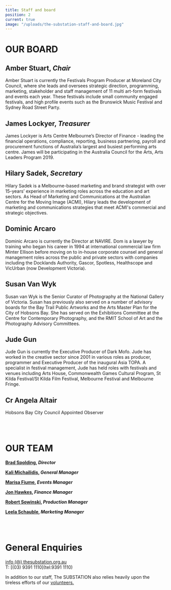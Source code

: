 ```yaml
---
title: Staff and board
position: 2
current: true
image: "/uploads/the-substation-staff-and-board.jpg"
---
```


# OUR BOARD<br>

## Amber Stuart, *Chair*<br>
Amber Stuart is currently the Festivals Program Producer at Moreland City Council, where she leads and oversees strategic direction, programming, marketing, stakeholder and staff management of 11 multi art-form festivals and events each year. These festivals include small community engaged festivals, and high profile events such as the Brunswick Music Festival and Sydney Road Street Party. 
<br>

## James Lockyer, *Treasurer*<br>
James Lockyer is Arts Centre Melbourne’s Director of Finance - leading the financial operations, compliance, reporting, business partnering, payroll and procurement functions of Australia’s largest and busiest performing arts centre. James will be participating in the Australia Council for the Arts, Arts Leaders Program 2019.
<br>

## Hilary Sadek, *Secretary*<br>
Hilary Sadek is a Melbourne-based marketing and brand strategist with over 15-years’ experience in marketing roles across the education and art sectors. As Head of Marketing and Communications at the Australian Centre for the Moving Image (ACMI), Hilary leads the development of marketing and communications strategies that meet ACMI's commercial and strategic objectives. <br>

## Dominic Arcaro
Dominic Arcaro is currently the Director at NAVIRE. Dom is a lawyer by training who began his career in 1994 at international commercial law firm Minter Ellison before moving on to in-house corporate counsel and general management roles across the public and private sectors with companies including the Docklands Authority, Gascor, Spotless, Healthscope and VicUrban (now Development Victoria). 
<br>

## Susan Van Wyk
Susan van Wyk is the Senior Curator of Photography at the National Gallery of Victoria. Susan has previously also served on a number of advisory boards for the Bay Trail Public Artworks and the Arts Master Plan for the City of Hobsons Bay. She has served on the Exhibitions Committee at the Centre for Contemporary Photography, and the RMIT School of Art and the Photography Advisory Committees. <br>

## Jude Gun
Jude Gun is currently the Executive Producer of Dark Mofo. Jude has worked in the creative sector since 2001 in various roles as producer, programmer and Executive Producer of the inaugural Asia TOPA. A specialist in festival management, Jude has held roles with festivals and venues including Arts House, Commonwealth Games Cultural Program, St Kilda Festival/St Kilda Film Festival, Melbourne Festival and Melbourne Fringe. <br>

## Cr Angela Altair
Hobsons Bay City Council Appointed Observer<br>

<br>
<br>

# OUR TEAM<br>

**[Brad Spolding](mailto:director@thesubstation.org.au), *Director***<br>

**[Kali Michailidis](mailto:manager@thesubstation.org.au), *General Manager***<br>

**[Marisa Fiume](mailto:events@thesubstation.org.au), *Events Manager***<br>

**[Jon Hawkes](mailto:accounts@thesubstation.org.au), *Finance Manager***<br>

**[Robert Sowinski](mailto:production@thesubstation.org.au), *Production Manager***<br>

**[Leela Schauble](mailto:marketing@thesubstation.org.au), *Marketing Manager***<br>

<br>
<br>

# **General Enquiries**<br>

[info (@) thesubstation.org.au](mailto:info@thesubstation.org.au)<br>
T: [(03) 9391 1110](tel:9391 1110)

In addition to our staff, The SUBSTATION also relies heavily upon the tireless efforts of our [volunteers.](https://thesubstation.org.au/about/volunteer/)
